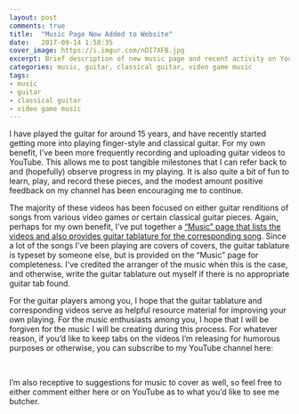 ```yaml
---
layout: post
comments: true
title:  "Music Page Now Added to Website"
date:   2017-09-14 1:58:35
cover_image: https://i.imgur.com/nDI7XFB.jpg
excerpt: Brief description of new music page and recent activity on YouTube channel. 
categories: music, guitar, classical guitar, video game music
tags:
- music
- guitar
- classical guitar
- video game music
---
```

<script src="https://apis.google.com/js/platform.js"></script>


I have played the guitar for around 15 years, and have recently started getting more into playing finger-style and classical guitar. For my own benefit, I’ve been more frequently recording and uploading guitar videos to YouTube. This allows me to post tangible milestones that I can refer back to and (hopefully) observe progress in my playing. It is also quite a bit of fun to learn, play, and record these pieces, and the modest amount positive feedback on my channel has been encouraging me to continue. 

The majority of these videos has been focused on either guitar renditions of songs from various video games or certain classical guitar pieces. Again, perhaps for my own benefit, I’ve put together a <a href="http://vprusso.github.io/music/">“Music” page that lists the videos and also provides guitar tablature for the corresponding song</a>. Since a lot of the songs I’ve been playing are covers of covers, the guitar tablature is typeset by someone else, but is provided on the “Music” page for completeness. I’ve credited the arranger of the music when this is the case, and otherwise, write the guitar tablature out myself if there is no appropriate guitar tab found. 

For the guitar players among you, I hope that the guitar tablature and corresponding videos serve as helpful resource material for improving your own playing. For the music enthusiasts among you, I hope that I will be forgiven for the music I will be creating during this process. For whatever reason, if you’d like to keep tabs on the videos I’m releasing for humorous purposes or otherwise, you can subscribe to my YouTube channel here:<br>

<div class="g-ytsubscribe" data-channel="captainhampton" data-layout="full" data-count="default"></div><br>

I’m also receptive to suggestions for music to cover as well, so feel free to either comment either here or on YouTube as to what you’d like to see me butcher. 